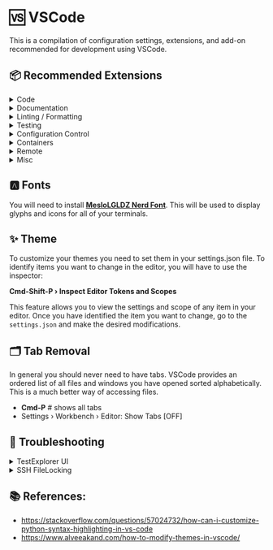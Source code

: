 # 🆚 VSCode

This is a compilation of configuration settings, extensions, and add-on recommended for development using VSCode.

## 📦 Recommended Extensions

<details>
  <summary>Code</summary>

  * [Python](https://marketplace.visualstudio.com/items?itemName=ms-python.python)
</details>

<details>
  <summary>Documentation</summary>

  * [Automatic Doc String](https://marketplace.visualstudio.com/items?itemName=njpwerner.autodocstring)
  * [Markdown All in One](https://marketplace.visualstudio.com/items?itemName=yzhang.markdown-all-in-one)
  * [Markdown Extended](https://marketplace.visualstudio.com/items?itemName=jebbs.markdown-extended)
</details>

<details>
  <summary>Linting / Formatting</summary>

  * [Black](https://marketplace.visualstudio.com/items?itemName=ms-python.black-formatter)
  * [Pylance](https://marketplace.visualstudio.com/items?itemName=ms-python.vscode-pylance)
</details>

<details>
  <summary>Testing</summary>

  * [Python Test Explorer for Visual Studio](https://marketplace.visualstudio.com/items?itemName=LittleFoxTeam.vscode-python-test-adapter)
  * [Test Explorer UI](https://marketplace.visualstudio.com/items?itemName=hbenl.vscode-test-explorer)
</details>

<details>
  <summary>Configuration Control</summary>

  * [Git Graph](https://marketplace.visualstudio.com/items?itemName=mhutchie.git-graph)
</details>

<details>
  <summary>Containers</summary>

  * [Dev Containers](https://marketplace.visualstudio.com/items?itemName=ms-vscode-remote.remote-containers)
  * [Docker](https://marketplace.visualstudio.com/items?itemName=ms-azuretools.vscode-docker)
</details>

<details>
  <summary>Remote</summary>

  * [Remote - SSH](https://marketplace.visualstudio.com/items?itemName=ms-vscode-remote.remote-ssh)
  * [Remote - SSH: Editing Configuration Files](https://marketplace.visualstudio.com/items?itemName=ms-vscode-remote.remote-ssh)
  * [Remote Explorer](https://marketplace.visualstudio.com/items?itemName=ms-vscode.remote-explorer)
</details>

<details>
  <summary>Misc</summary>

  * [Back & Forth](https://marketplace.visualstudio.com/items?itemName=nick-rudenko.back-n-forth)
  * [Chronicler](https://marketplace.visualstudio.com/items?itemName=arcsine.chronicler)
  * [Material Icon Theme](https://marketplace.visualstudio.com/items?itemName=PKief.material-icon-theme)
  </details>

## 🅰 Fonts
You will need to install [**MesloLGLDZ Nerd Font**](https://www.nerdfonts.com/).  This will be used to display glyphs and icons for all of your terminals.

## ✨ Theme
To customize your themes you need to set them in your settings.json file.  To identify items you want to change in the editor, you will have to use the inspector:

**Cmd-Shift-P › Inspect Editor Tokens and Scopes**

This feature allows you to view the settings and scope of any item in your editor.  Once you have identified the item you want to change, go to the `settings.json` and make the desired modifications.

## 🗂️ Tab Removal
In general you should never need to have tabs.  VSCode provides an ordered list of all files and windows you have opened sorted alphabetically.  This is a much better way of accessing files.

* **Cmd-P** # shows all tabs
* Settings › Workbench › Editor: Show Tabs [OFF]

## 🔧 Troubleshooting

<details>
<summary>TestExplorer UI</summary>
To have TestExplorer UI properly detect your tests by pressing and selecting:

* **Shift-Cmd-P** › Python: Configure Tests › Pytests › <target_dir>

For a full explanation on how to properly set up the TestExplorer UI see [**here**](https://graycode.ie/blog/how-to-set-up-testing-explorer-with-python-pytest-in-vscode/).
</details>

<details>
<summary>SSH FileLocking</summary>
If performing remote development you may need to configure your file locking parameters depending on whether it is allowed on the host:

* Settings › Remote.SSH: Lockfiles In Tmp [ON]
* Settings › Remote.SSH: useFlock [OFF]
* **Cmd-Shift-P** › Remote-SSH: Kill VSCode Server on Host...

This will disable file locking and restart the remote VSCode host.  You will have to download all of your extensions once it reconnects with the server.

</details>

## 📚 References:
* https://stackoverflow.com/questions/57024732/how-can-i-customize-python-syntax-highlighting-in-vs-code
* https://www.alveeakand.com/how-to-modify-themes-in-vscode/
